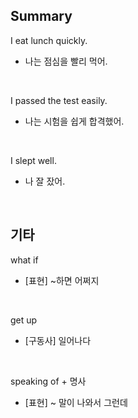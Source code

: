 ## Summary

I eat lunch quickly.
- 나는 점심을 빨리 먹어.

<br>

I passed the test easily.
- 나는 시험을 쉽게 합격했어.

<br>

I slept well.
- 나 잘 잤어.

<br>

## 기타

what if
- [표현] ~하면 어쩌지

<br>

get up
- [구동사] 일어나다

<br>

speaking of + 명사
- [표현] ~ 말이 나와서 그런데
